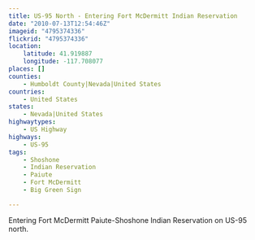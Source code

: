 ```yaml
---
title: US-95 North - Entering Fort McDermitt Indian Reservation
date: "2010-07-13T12:54:46Z"
imageid: "4795374336"
flickrid: "4795374336"
location:
    latitude: 41.919887
    longitude: -117.708077
places: []
counties:
    - Humboldt County|Nevada|United States
countries:
    - United States
states:
    - Nevada|United States
highwaytypes:
    - US Highway
highways:
    - US-95
tags:
    - Shoshone
    - Indian Reservation
    - Paiute
    - Fort McDermitt
    - Big Green Sign

---
```

Entering Fort McDermitt Paiute-Shoshone Indian Reservation on US-95 north.